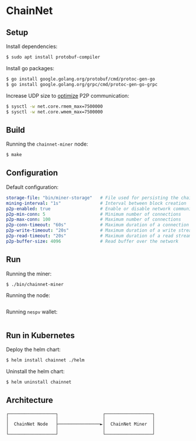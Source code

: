 # ChainNet
## Setup
Install dependencies: 
```bash
$ sudo apt install protobuf-compiler 
```

Install go packages: 
```bash
$ go install google.golang.org/protobuf/cmd/protoc-gen-go
$ go install google.golang.org/grpc/cmd/protoc-gen-go-grpc
```

Increase UDP size to [optimize](https://github.com/quic-go/quic-go/wiki/UDP-Buffer-Sizes) P2P communication:  
```bash
$ sysctl -w net.core.rmem_max=7500000
$ sysctl -w net.core.wmem_max=7500000
```
## Build
Running the `chainnet-miner` node:
```bash
$ make
```

## Configuration
Default configuration: 
```yaml
storage-file: "bin/miner-storage"   # File used for persisting the chain status
mining-interval: "1s"               # Interval between block creation
p2p-enabled: true                   # Enable or disable network communication
p2p-min-conn: 5                     # Minimum number of connections
p2p-max-conn: 100                   # Maximum number of connections
p2p-conn-timeout: "60s"             # Maximum duration of a connection
p2p-write-timeout: "20s"            # Maximum duration of a write stream
p2p-read-timeout: "20s"             # Maximum duration of a read stream
p2p-buffer-size: 4096               # Read buffer over the network
```


## Run
Running the miner:
```bash
$ ./bin/chainnet-miner 
```

Running the node:
```bash

```

Running `nespv` wallet:
```bash

```

## Run in Kubernetes 
Deploy the helm chart: 
```bash
$ helm install chainnet ./helm
```

Uninstall the helm chart: 
```bash
$ helm uninstall chainnet
```

## Architecture
```ascii
┌──────────────────┐                 ┌──────────────────┐
│                  │                 │                  │
│  ChainNet Node   ├────────────────►│  ChainNet Miner  │
│                  │                 │                  │
└──────────────────┘                 └──────────────────┘
```
